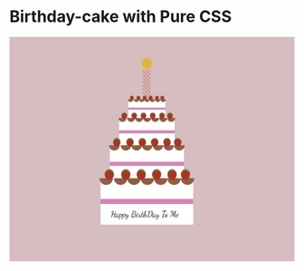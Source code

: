 # Birthday-cake with Pure CSS

![alt text](https://github.com/Shimele/CSS-birthday-cake/blob/master/birthday-cake.png)
